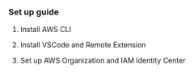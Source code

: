 ### Set up guide

1. Install AWS CLI
2. Install VSCode and Remote Extension

3. Set up AWS Organization and IAM Identity Center
